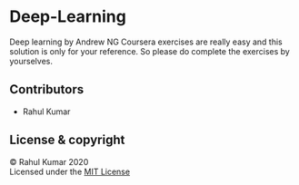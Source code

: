 # Deep-Learning
Deep learning by Andrew NG
Coursera exercises are really easy and this solution is only for your reference.
So please do complete the exercises by yourselves.

## Contributors  
 - Rahul Kumar
 ## License & copyright
 © Rahul Kumar 2020    
 Licensed under the [MIT License](LICENSE)
